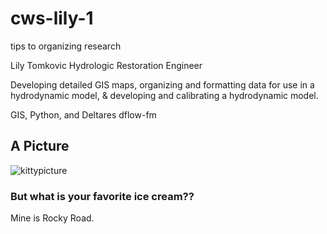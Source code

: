 # cws-lily-1
tips to organizing research

Lily Tomkovic
Hydrologic Restoration Engineer

Developing detailed GIS maps, organizing and formatting data for use in a hydrodynamic model, & developing and calibrating a hydrodynamic model.

GIS, Python, and Deltares dflow-fm

## A Picture
![kittypicture](https://assets-cdn.github.com/images/modules/logos_page/Octocat.png)


### But what is your favorite ice cream??

Mine is Rocky Road.

